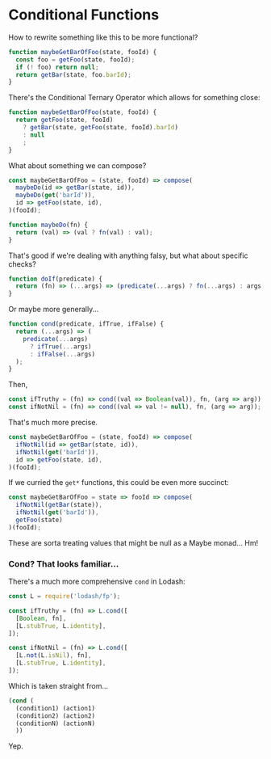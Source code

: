 Conditional Functions
=====================

How to rewrite something like this to be more functional?

```js
function maybeGetBarOfFoo(state, fooId) {
  const foo = getFoo(state, fooId);
  if (! foo) return null;
  return getBar(state, foo.barId);
}
```

There's the Conditional Ternary Operator which allows for something close:

```js
function maybeGetBarOfFoo(state, fooId) {
  return getFoo(state, fooId)
    ? getBar(state, getFoo(state, fooId).barId)
    : null
    ;
}
```

What about something we can compose?

```js
const maybeGetBarOfFoo = (state, fooId) => compose(
  maybeDo(id => getBar(state, id)),
  maybeDo(get('barId')),
  id => getFoo(state, id),
)(fooId);
```

```js
function maybeDo(fn) {
  return (val) => (val ? fn(val) : val);
}
```

That's good if we're dealing with anything falsy, but what about specific checks?

```js
function doIf(predicate) {
  return (fn) => (...args) => (predicate(...args) ? fn(...args) : args[0]);
}
```

Or maybe more generally...

```js
function cond(predicate, ifTrue, ifFalse) {
  return (...args) => (
    predicate(...args)
      ? ifTrue(...args)
      : ifFalse(...args)
  );
}
```

Then,

```js
const ifTruthy = (fn) => cond((val => Boolean(val)), fn, (arg => arg));
const ifNotNil = (fn) => cond((val => val != null), fn, (arg => arg));
```

That's much more precise.

```js
const maybeGetBarOfFoo = (state, fooId) => compose(
  ifNotNil(id => getBar(state, id)),
  ifNotNil(get('barId')),
  id => getFoo(state, id),
)(fooId);
```

If we curried the `get*` functions, this could be even more succinct:

```js
const maybeGetBarOfFoo = state => fooId => compose(
  ifNotNil(getBar(state)),
  ifNotNil(get('barId')),
  getFoo(state)
)(fooId);
```

These are sorta treating values that might be null as a Maybe monad... Hm!



### Cond?  That looks familiar...

There's a much more comprehensive `cond` in Lodash:

```js
const L = require('lodash/fp');

const ifTruthy = (fn) => L.cond([
  [Boolean, fn],
  [L.stubTrue, L.identity],
]);

const ifNotNil = (fn) => L.cond([
  [L.not(L.isNil), fn],
  [L.stubTrue, L.identity],
]);
```

Which is taken straight from...

```lisp
(cond (
  (condition1) (action1)
  (condition2) (action2)
  (conditionN) (actionN)
  ))
```

Yep.
